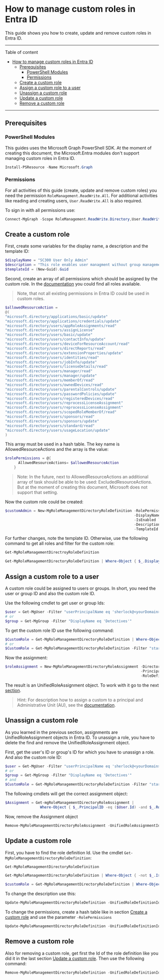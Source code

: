 # How to manage custom roles in Entra ID

This guide shows you how to create, update and remove custom roles in Entra ID.

---

Table of content

- [How to manage custom roles in Entra ID](#how-to-manage-custom-roles-in-entra-id)
  - [Prerequisites](#prerequisites)
    - [PowerShell Modules](#powershell-modules)
    - [Permissions](#permissions)
  - [Create a custom role](#create-a-custom-role)
  - [Assign a custom role to a user](#assign-a-custom-role-to-a-user)
  - [Unassign a custom role](#unassign-a-custom-role)
  - [Update a custom role](#update-a-custom-role)
  - [Remove a custom role](#remove-a-custom-role)

---

## Prerequisites

### PowerShell Modules

This guides uses the Microsoft Graph PowerShell SDK. At the moment of creating this document, the Microsoft.Entra modules don't support managing custom roles in Entra ID.

```PowerShell
Install-PSResource -Name Microsoft.Graph
```

### Permissions

For all activities of this guide (create, update and remove custom roles) you need the permission `RoleManagement.ReadWrite.All`. For additional activities like reading and creating users, `User.ReadWrite.All` is also required.

To sign in with all permissions use:

```PowerShell
Connect-MgGraph -Scope RoleManagement.ReadWrite.Directory,User.ReadWrite.All
```

## Create a custom role

First, create some variables for the display name, a description and the template ID:

```PowerShell
$displayName = "SC300 User Only Admin"
$description = "This role enables user managment without group management."
$templateId = (New-Guid).Guid
```

Second, create an array of all permissions which should be assigned by the custom role. In the [documentation](https://learn.microsoft.com/en-us/entra/identity/role-based-access-control/custom-user-permissions) you could find all roles available.
> Note, that not all existing permissions in Entra ID could be used in custom roles.

```PowerShell
$allowedResourceAction =
@(
"microsoft.directory/applications/basic/update"
"microsoft.directory/applications/credentials/update"
"microsoft.directory/users/appRoleAssignments/read"
"microsoft.directory/users/assignLicense"
"microsoft.directory/users/basic/update"
"microsoft.directory/users/contactInfo/update"
"microsoft.directory/users/deviceForResourceAccount/read"
"microsoft.directory/users/directReports/read"
"microsoft.directory/users/extensionProperties/update"
"microsoft.directory/users/identities/read"
"microsoft.directory/users/jobInfo/update"
"microsoft.directory/users/licenseDetails/read"
"microsoft.directory/users/manager/read"
"microsoft.directory/users/manager/update"
"microsoft.directory/users/memberOf/read"
"microsoft.directory/users/ownedDevices/read"
"microsoft.directory/users/parentalControls/update"
"microsoft.directory/users/passwordPolicies/update"
"microsoft.directory/users/registeredDevices/read"
"microsoft.directory/users/reprocessLicenseAssignment"
"microsoft.directory/users/reprocessLicenseAssignment"
"microsoft.directory/users/scopedRoleMemberOf/read"
"microsoft.directory/users/sponsors/read"
"microsoft.directory/users/sponsors/update"
"microsoft.directory/users/standard/read"
"microsoft.directory/users/usageLocation/update"
)
```

This array must be used in a hash table. The key name is AllowedResourceActions and the array is the value:

```PowerShell
$rolePermissions = @{
      AllowedResourceActions= $allowedResourceAction
    }
```

>Note: In the future, next to AllowedResourceActions an additional array of task should be able to be used: ExcludedResourceActions. But at the moment of creating this document, Microsoft does not support that setting.

Now the custom role could be created:

```PowerShell
$customAdmin = New-MgRoleManagementDirectoryRoleDefinition -RolePermissions $rolePermissions `
                                                           -DisplayName $displayName `
                                                           -IsEnabled `
                                                           -Description $description `
                                                           -TemplateId $templateId
```

For further changes, note the template ID. Otherwise, use the following command to get all roles and filter for the custom role:

```PowerShell
Get-MgRoleManagementDirectroyRoleDefinition

Get-MgRoleManagementDirectoryRoleDefinition | Where-Object { $_.DisplayName -like 'SC300*' }
```

## Assign a custom role to a user

A custom role could be assigned to users or groups. In short, you need the user or group ID and also the custom role ID.

Use the following cmdlet to get user or group Ids:

```PowerShell
$user = Get-MgUser -Filter "userPrincipalName eq 'sherlock@<yourDomain>'"
# or
$group = Get-MgGroup -Filter "DisplayName eq 'Detectives'"
```

To get the custom role ID use the following command:

```PowerShell
$CustomRole = Get-MgRoleManagementDirectoryRoleDefinition | Where-Object { $_.DisplayName -like 'SC300*' }
# or
$CustomRole = Get-MgRoleManagementDirectoryRoleDefinition -Filter "startswith(DisplayName, 'SC300')"
```

Now the assignment:

```PowerShell
$roleAssignment = New-MgRoleManagementDirectoryRoleAssignment -DirectoryScopeId '/' `
                                                              -PrincipalId $user.Id `
                                                              -RoleDefinitionId $CustomRole.Id
```

The result is an UnifiedRoleAssignment object. To work with it go to the next [section](#unassign-a-custom-role).

> Hint: For description how to assign a custom to a principal and Administrative Unit (AU), see the [documentation](https://learn.microsoft.com/en-us/entra/identity/role-based-access-control/manage-roles-portal?tabs=ms-powershell#assign-roles-with-administrative-unit-scope).

## Unassign a custom role

As you learned in the previous section, assignments are UnifiedRoleAssignment objects in Entra ID. To unassign a role, you have to delete the find and remove the UnifiedRoleAssignment object.

First, get the user's ID or group's ID for which you have to unassign a role. And also the custom role ID:

```PowerShell
$user = Get-MgUser -Filter "userPrincipalName eq 'sherlock@<yourDomain>'"
# or
$group = Get-MgGroup -Filter "DisplayName eq 'Detectives'"
# and
$CustomRole = Get-MgRoleManagementDirectoryRoleDefinition -Filter "startswith(DisplayName, 'SC300')"
```

The following cmdlets will get the correct assignment object:

```PowerShell
$Assignment = Get-mgRoleManagementDirectoryRoleAssignment |
                Where-Object { $_.PrincipalID -eq ($User.Id) -and $_.RoleDefinitionId -eq $CustomRole.Id }
```

Now, remove the Assignment object

```PowerShell
Remove-MgRoleManagementDirectoryRoleAssignment -UnifiedRoleAssignmentId $Assignemnt.Id
```

## Update a custom role

First, you have to find the role definition Id. Use the cmdlet `Get-MgRoleManagementDirectoryRoleDefinition`:

```PowerShell
Get-MgRoleManagementDirectoryRoleDefinition

Get-MgRoleManagementDirectoryRoleDefinition | Where-Object { -not $_.IsBuiltIn }

$customRole = Get-MgRoleManagementDirectoryRoleDefinition | Where-Object { -not $_.IsBuiltIn -and  $_.DisplayName -like 'SC300*' }
```

To change the description use this:

```PowerShell
Update-MgRoleManagementDirectoryRoleDefinition -UnifiedRoleDefinitionId $customRole.Id -Description 'This role ...'
```

To change the permissions, create a hash table like in section [Create a custom role](#create-a-custom-role) and use the parameter `-RolePermissions`

```PowerShell
Update-MgRoleManagementDirectoryRoleDefinition -UnifiedRoleDefinitionId $customRole.Id -RolePermissions $rolePermissions
```

## Remove a custom role

Also for removing a custom role, get first the Id of the role definition like you did it in the last section [Update a custom role](#update-a-custom-role). Then use the following command:

```PowerShell
Remove-MgRoleManagementDirectoryRoleDefinition -UnifiedRoleDefinitionId $customRole.Id
```
